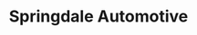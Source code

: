 ---
title: "Springdale Automotive"
url: /rolling-hills/springdale-automotive/
shop: Autowerkstatt
---